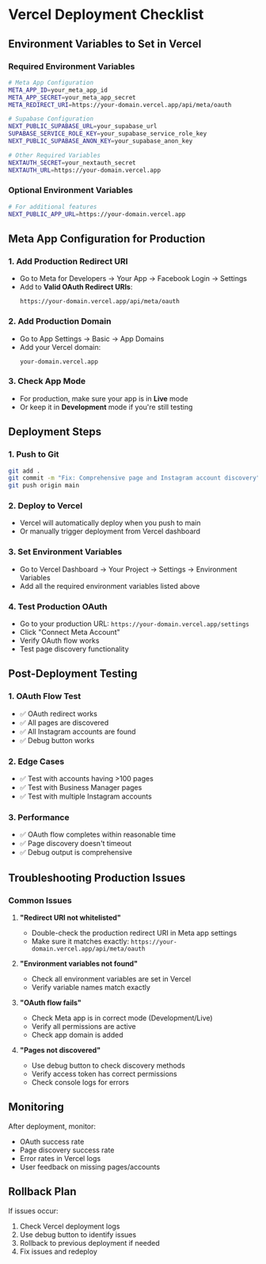 # Vercel Deployment Checklist

## Environment Variables to Set in Vercel

### Required Environment Variables
```bash
# Meta App Configuration
META_APP_ID=your_meta_app_id
META_APP_SECRET=your_meta_app_secret
META_REDIRECT_URI=https://your-domain.vercel.app/api/meta/oauth

# Supabase Configuration
NEXT_PUBLIC_SUPABASE_URL=your_supabase_url
SUPABASE_SERVICE_ROLE_KEY=your_supabase_service_role_key
NEXT_PUBLIC_SUPABASE_ANON_KEY=your_supabase_anon_key

# Other Required Variables
NEXTAUTH_SECRET=your_nextauth_secret
NEXTAUTH_URL=https://your-domain.vercel.app
```

### Optional Environment Variables
```bash
# For additional features
NEXT_PUBLIC_APP_URL=https://your-domain.vercel.app
```

## Meta App Configuration for Production

### 1. Add Production Redirect URI
- Go to Meta for Developers → Your App → Facebook Login → Settings
- Add to **Valid OAuth Redirect URIs**:
  ```
  https://your-domain.vercel.app/api/meta/oauth
  ```

### 2. Add Production Domain
- Go to App Settings → Basic → App Domains
- Add your Vercel domain:
  ```
  your-domain.vercel.app
  ```

### 3. Check App Mode
- For production, make sure your app is in **Live** mode
- Or keep it in **Development** mode if you're still testing

## Deployment Steps

### 1. Push to Git
```bash
git add .
git commit -m "Fix: Comprehensive page and Instagram account discovery"
git push origin main
```

### 2. Deploy to Vercel
- Vercel will automatically deploy when you push to main
- Or manually trigger deployment from Vercel dashboard

### 3. Set Environment Variables
- Go to Vercel Dashboard → Your Project → Settings → Environment Variables
- Add all the required environment variables listed above

### 4. Test Production OAuth
- Go to your production URL: `https://your-domain.vercel.app/settings`
- Click "Connect Meta Account"
- Verify OAuth flow works
- Test page discovery functionality

## Post-Deployment Testing

### 1. OAuth Flow Test
- ✅ OAuth redirect works
- ✅ All pages are discovered
- ✅ All Instagram accounts are found
- ✅ Debug button works

### 2. Edge Cases
- ✅ Test with accounts having >100 pages
- ✅ Test with Business Manager pages
- ✅ Test with multiple Instagram accounts

### 3. Performance
- ✅ OAuth flow completes within reasonable time
- ✅ Page discovery doesn't timeout
- ✅ Debug output is comprehensive

## Troubleshooting Production Issues

### Common Issues

1. **"Redirect URI not whitelisted"**
   - Double-check the production redirect URI in Meta app settings
   - Make sure it matches exactly: `https://your-domain.vercel.app/api/meta/oauth`

2. **"Environment variables not found"**
   - Check all environment variables are set in Vercel
   - Verify variable names match exactly

3. **"OAuth flow fails"**
   - Check Meta app is in correct mode (Development/Live)
   - Verify all permissions are active
   - Check app domain is added

4. **"Pages not discovered"**
   - Use debug button to check discovery methods
   - Verify access token has correct permissions
   - Check console logs for errors

## Monitoring

After deployment, monitor:
- OAuth success rate
- Page discovery success rate
- Error rates in Vercel logs
- User feedback on missing pages/accounts

## Rollback Plan

If issues occur:
1. Check Vercel deployment logs
2. Use debug button to identify issues
3. Rollback to previous deployment if needed
4. Fix issues and redeploy
